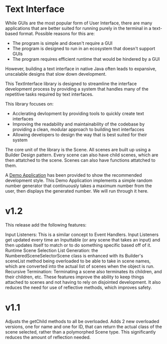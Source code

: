 # Text Interface

While GUIs are the most popular form of User Interface, there are many applications that are better suited for running purely in the terminal in a text-based format.
Possible reasons for this are:
- The program is simple and doesn't require a GUI
- The program is designed to run in an ecosystem that doesn't support GUIs
- The program requires efficient runtime that would be hindered by a GUI

However, building a text interface in native Java often leads to expansive, unscalable designs that slow down development.

This TextInterface library is designed to streamline the interface development process by providing a system that handles many of the repetitive tasks required by text interfaces.

This library focuses on:
- Acclerating devlopment by providing tools to quickly create text interfaces
- Improving the readability and maintainability of the codebase by providing a clean, modular approach to building text interfacces
- Allowing developers to design the way that is best suited for their system

The core unit of the library is the Scene. All scenes are built up using a Builder Design pattern. Every scene can also have child scenes, which are then attatched to the scene. Scenes can also have functions attatched to them.

A [Demo Application](https://github.com/Caleb-Leavell/TextInterface/blob/main/src/main/java/com/calebleavell/textinterface/DemoApp.java) has been provided to show the recommended development style.
This Demo Application implements a simple random number generator that continuously takes a maximum number from the user, then displays the generated number. We will run through it here.

# v1.2
This release add the following features:

Input Listeners: This is a similar concept to Event Handlers. Input Listeners get updated every time an Inputtable (or any scene that takes an input) and then updates itself to match or to do something specific based off of it.
Runtime Scene Selection List Generation: the NumberedSceneSelectorScene class is enhanced with its Builder's sceneList method being overloaded to be able to take in scene names, which are converted into the actual list of scenes when the object is run.
Recursive Termination: Terminating a scene also terminates its children, and their children, etc.
These features improve the ability to keep things attached to scenes and not having to rely on disjointed development. It also reduces the need for use of reflective methods, which improves safety.

# v1.1
Adjusts the getChild methods to all be overloaded. Adds 2 new overloaded versions, one for name and one for ID, that can return the actual class of the scene selected, rather than a polymorphed Scene type. This significantly reduces the amount of reflection needed.

